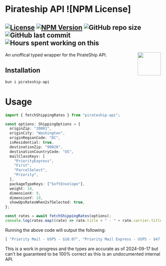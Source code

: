 # Pirateship API ![NPM License]

[![License](https://img.shields.io/npm/l/pirateship-api)](https://github.com/kcoderhtml/pirateship-api/blob/main/LICENSE)
[![NPM Version](https://img.shields.io/npm/v/pirateship-api)](https://www.npmjs.com/package/pirateship-api)
![GitHub repo size](https://img.shields.io/github/repo-size/kcoderhtml/grolf)
![GitHub last commit](https://img.shields.io/github/last-commit/kcoderhtml/grolf)
![Hours spent working on this](https://waka.hackclub.com/api/badge/krn/interval:any/project:pirateship-api)
---


<img align="right" width="75" height="75" src="https://cdn.prod.website-files.com/6373a03c7d7cb73ba2df4f8e/63cebd814ad20b37f1293666_ARRrrrmoji%20Template%20168.png">

An unoffical typed wrapper for the PirateShip API.

## Installation

```bash
bun i pirateship-api
```

# Usage

```ts
import { fetchShippingRates } from "pirateship-api";

const options: ShippingOptions = {
  originZip: "20001",
  originCity: "Washington",
  originRegionCode: "DC",
  isResidential: true,
  destinationZip: "90028",
  destinationCountryCode: "US",
  mailClassKeys: [
    "PriorityExpress",
    "First",
    "ParcelSelect",
    "Priority",
  ],
  packageTypeKeys: ["SoftEnvelope"],
  weight: 14,
  dimensionX: 9,
  dimensionY: 10,
  showUpsRatesWhen2x7Selected: true,
};

const rates = await fetchShippingRates(options);
console.log(rates.map((rate) => rate.title + " - " + rate.carrier.title + " - $" + rate.totalPrice));
```

Running the above code will output the following:

```ts
[ "Priority Mail - USPS - $10.07", "Priority Mail Express - USPS - $47.25" ]
```

This is a work in progress and the types are accurate as of 2024-09-17 but can't be guaranteed to be 100% correct as this is an undocumented internal API.